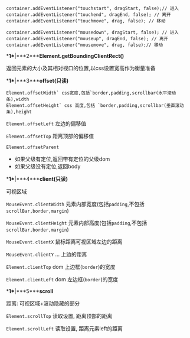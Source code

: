```
container.addEventListener("touchstart", dragStart, false);// 进入
container.addEventListener("touchend", dragEnd, false); // 离开
container.addEventListener("touchmove", drag, false); // 移动

container.addEventListener("mousedown", dragStart, false); // 进入
container.addEventListener("mouseup", dragEnd, false); // 离开
container.addEventListener("mousemove", drag, false);// 移动
```

***1\***|***2\*****Element.getBoundingClientRect()**

返回元素的大小及其相对视口的位置,以css设置宽高作为衡量准备

***1\***|***3\*****offset(只读)**

```
Element.offsetWidth` css宽度,包括`border,padding,scrollbar(水平滚动条),width
Element.offsetHeight` css 高度,包括 `border,padding,scrollbar(垂直滚动条),height
```

`Element.offsetLeft` 左边的偏移值

`Element.offsetTop` 距离顶部的偏移值

```
Element.offsetParent
```

- 如果父级有定位,返回带有定位的父级dom
- 如果父级没有定位,返回body

***1\***|***4\*****client(只读)**

可视区域

`MouseEvent.clientWidth` 元素内部宽度(包括`padding`,不包括`scrollBar,border,margin`)

`MouseEvent.clientHeight` 元素内部高度(包括`padding`,不包括`scrollBar,border,margin`)

`MouseEvent.clientX` 鼠标距离可视区域左边的距离

`MouseEvent.clientY` ... 上边的距离

`Element.clientTop` dom 上边框(`border`)的宽度

`Element.clientLeft` dom 左边框(`border`)的宽度

***1\***|***5\*****scroll**

距离: 可视区域+滚动隐藏的部分

`Element.scrollTop` 读取设置, 距离顶部的距离

`Element.scrollLeft` 读取设置, 距离元素left的距离